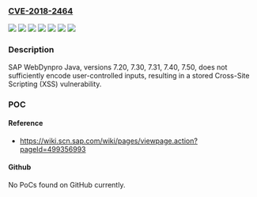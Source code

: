 ### [CVE-2018-2464](https://cve.mitre.org/cgi-bin/cvename.cgi?name=CVE-2018-2464)
![](https://img.shields.io/static/v1?label=Product&message=SAP%20WebDynpro&color=blue)
![](https://img.shields.io/static/v1?label=Version&message=%3D%207.20%20&color=brightgreen)
![](https://img.shields.io/static/v1?label=Version&message=%3D%207.30%20&color=brightgreen)
![](https://img.shields.io/static/v1?label=Version&message=%3D%207.31%20&color=brightgreen)
![](https://img.shields.io/static/v1?label=Version&message=%3D%207.40%20&color=brightgreen)
![](https://img.shields.io/static/v1?label=Version&message=%3D%207.50%20&color=brightgreen)
![](https://img.shields.io/static/v1?label=Vulnerability&message=Cross-Site%20Scripting&color=brightgreen)

### Description

SAP WebDynpro Java, versions 7.20, 7.30, 7.31, 7.40, 7.50, does not sufficiently encode user-controlled inputs, resulting in a stored Cross-Site Scripting (XSS) vulnerability.

### POC

#### Reference
- https://wiki.scn.sap.com/wiki/pages/viewpage.action?pageId=499356993

#### Github
No PoCs found on GitHub currently.


